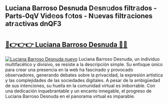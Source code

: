 ## Luciana Barroso Desnuda D𝚎sn𝚞dos filtr𝚊dos - Parts-0qV Vid𝚎os f𝚘tos - N𝚞evas filtr𝚊ciones atr𝚊ctivas dnQF3

# <h2><a href="http://mbbdf7x.tromn.icu/?c=Luciana+Barroso+Desnuda">🔗👉👉👉 Luciana Barroso Desnuda 🔗🔗</a></h2>

[![Luciana Barroso Desnuda nuevo](https://i.imgur.com/pEAQMta.gif)](http://mbbdf7x.tromn.icu/?c=Luciana+Barroso+Desnuda)
Luciana Barroso Desnuda, un individuo multifacético y divisivo, se resiste a la descripción simple. Su enfoque único para crear una presencia en la web ha fascinado y provocado observadores, generando debates sobre la privacidad, la expresión artística y las complejidades de las sociedades digitales. A pesar de la ambigüedad de sus intenciones, su huella en la comunidad virtual es imborrable. Con una dedicación inquebrantable y un encanto innegable, el progreso de Luciana Barroso Desnuda en el panorama virtual es imparable.

